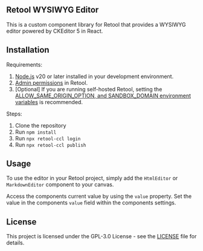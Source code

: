 ## Retool WYSIWYG Editor

This is a custom component library for Retool that provides a WYSIWYG editor powered by CKEditor 5 in React.

## Installation

Requirements:
1. [Node.js](https://nodejs.org/) v20 or later installed in your development environment.
2. [Admin permissions](https://docs.retool.com/org-users/concepts/permission-groups#default-permission-groups) in Retool.
3. \[Optional\] If you are running self-hosted Retool, setting the [ALLOW_SAME_ORIGIN_OPTION, and SANDBOX_DOMAIN environment variables](https://docs.retool.com/self-hosted/guides/origin-sandbox) is recommended.

Steps:
1. Clone the repository
2. Run `npm install`
3. Run `npx retool-ccl login`
4. Run `npx retool-ccl publish`

## Usage

To use the editor in your Retool project, simply add the `HtmlEditor` or `MarkdownEditor` component to your canvas.

Access the components current value by using the `value` property. Set the value in the components `value` field within the components settings.

## License

This project is licensed under the GPL-3.0 License - see the [LICENSE](LICENSE) file for details.